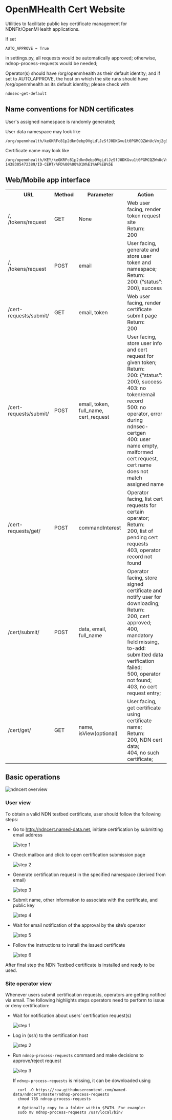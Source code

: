 OpenMHealth Cert Website
=======

Utilities to facilitate public key certificate management for NDNFit/OpenMHealth applications.

If set

    AUTO_APPROVE = True

in settings.py, all requests would be automatically approved; otherwise, ndnop-process-requests would be needed;

Operator(s) should have /org/openmhealth as their default identity; and if set to AUTO_APPROVE, the host on which the site runs should have /org/openmhealth as its default identity; please check with

    ndnsec-get-default

## Name conventions for NDN certificates

User's assigned namespace is randomly generated;

User data namespace may look like

    /org/openmhealth/keGKRFc81p2dkn0ebp9VgLdlJzSfJ0DKGvu1t0PGMCQZWnUcVmj2g9cAEVnH

Certificate name may look like

    /org/openmhealth/KEY/keGKRFc81p2dkn0ebp9VgLdlJzSfJ0DKGvu1t0PGMCQZWnUcVmj2g9cAEVnH/ksk-1438305472389/ID-CERT/%FD%00%00%01N%E1%AF%EB%5E

## Web/Mobile app interface

<table>
  <tbody>
    <tr>
      <th>URL</th>
      <th>Method</th>
      <th>Parameter</th>
      <th>Action</th>
    </tr>
    <tr>
      <td>/, /tokens/request</td>
      <td>GET</td>
      <td>None</td>
      <td>Web user facing, render token request site<br>Return:<br>200</td>
    </tr>
    <tr>
      <td>/, /tokens/request</td>
      <td>POST</td>
      <td>email</td>
      <td>User facing, generate and store user token and namespace;<br>Return:<br>200: {“status”: 200}, success</td>
    </tr>
    <tr>
      <td>/cert-requests/submit/</td>
      <td>GET</td>
      <td>email, token</td>
      <td>Web user facing, render certificate submit page<br>Return:<br>200</td>
    </tr>
    <tr>
      <td>/cert-requests/submit/</td>
      <td>POST</td>
      <td>email, token, full_name, cert_request</td>
      <td>
        User facing, store user info and cert request for given token;<br>
        Return:<br>
        200: {“status”: 200}, success<br>
        403: no token/email record<br>
        500: no operator, error during ndnsec-certgen<br>
        400: user name empty, malformed cert request, cert name does not match assigned name<br>
      </td>
    </tr>
    <tr>
      <td>/cert-requests/get/</td>
      <td>POST</td>
      <td>commandInterest</td>
      <td>
        Operator facing, list cert requests for certain operator;<br>
        Return:<br>
        200, list of pending cert requests<br>
        403, operator record not found<br>
      </td>
    </tr>
    <tr>
      <td>/cert/submit/</td>
      <td>POST</td>
      <td>data, email, full_name</td>
      <td>
        Operator facing, store signed certificate and notify user for downloading;<br>
        Return:<br>
        200, cert approved;<br>
        400, mandatory field missing, to-add: submitted data verification failed;<br>
        500, operator not found;<br>
        403, no cert request entry;<br>
      </td>
    </tr>
    <tr>
      <td>/cert/get/</td>
      <td>GET</td>
      <td>name, isView(optional)</td>
      <td>
        User facing, get certificate using certificate name;<br>
        Return:<br>
        200, NDN cert data;<br>
        404, no such certificate;<br>
      </td>
    </tr>
  </tbody>
</table>

## Basic operations

![ndncert overview](docs/overview.jpg)

### User view

To obtain a valid NDN testbed certificate, user should follow the following steps:

* Go to http://ndncert.named-data.net, initiate certification by submitting email address

    ![step 1](https://raw.githubusercontent.com/named-data/ndncert/master/docs/user-1.jpg)

* Check mailbox and click to open certification submission page

    ![step 2](https://raw.githubusercontent.com/named-data/ndncert/master/docs/user-2.jpg)

* Generate certification request in the specified namespace (derived from email)

    ![step 3](https://raw.githubusercontent.com/named-data/ndncert/master/docs/user-3.jpg)

* Submit name, other information to associate with the certificate, and public key

    ![step 4](https://raw.githubusercontent.com/named-data/ndncert/master/docs/user-4.jpg)

* Wait for email notification of the approval by the site’s operator

    ![step 5](https://raw.githubusercontent.com/named-data/ndncert/master/docs/user-5.jpg)

* Follow the instructions to install the issued certificate

    ![step 6](https://raw.githubusercontent.com/named-data/ndncert/master/docs/user-6.jpg)

After final step the NDN Testbed certificate is installed and ready to be used.


### Site operator view

Whenever users submit certification requests, operators are getting notified via email. The
following highlights steps operators need to perform to issue or deny certification:

* Wait for notification about users’ certification request(s)

    ![step 1](https://raw.githubusercontent.com/named-data/ndncert/master/docs/operator-1.jpg)

* Log in (ssh) to the certification host

    ![step 2](https://raw.githubusercontent.com/named-data/ndncert/master/docs/operator-2.jpg)

* Run `ndnop-process-requests` command and make decisions to approve/reject request

    ![step 3](docs/operator-3.jpg)

    If `ndnop-process-requests` is missing, it can be downloaded using

        curl -O https://raw.githubusercontent.com/named-data/ndncert/master/ndnop-process-requests
        chmod 755 ndnop-process-requests

        # Optionally copy to a folder within $PATH. For example:
        sudo mv ndnop-process-requests /usr/local/bin/

